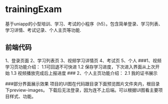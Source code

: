 # trainingExam
基于uniapp的小型培训、学习、考试的小程序（h5）。包含简单登录、学习列表、学习详情、考试记录、个人主页等功能.
## 前端代码
1、登录页面 2、学习列表页 3、视频学习详情页 4、考试页 5、个人
   ###1、视频学习页功能介绍： 
     1.1可回退不可快进
     1.2 保存学习进度，下次进入界面从上次开始
     1.3 视频播放完成后上报进度
      ### 2、个人主页功能介绍： 
     2.1 我的证书展示
     
###部分界面展示效果
项目的UI图在代码跟目录下面预览图片文件夹内，根目录下preview-images。
下载后无法登录，因为连不上后端。可以根据UI图看主要项目样式、功能。

